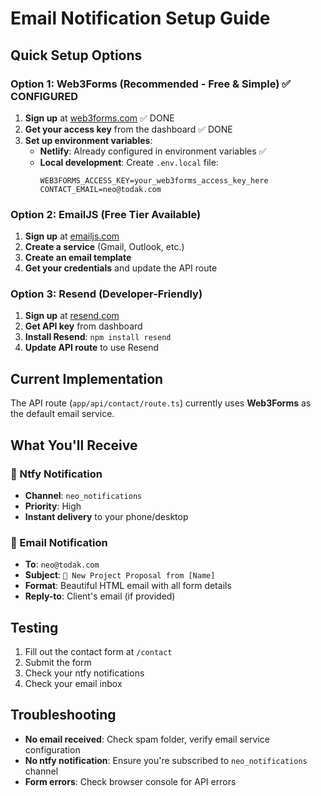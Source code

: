 # Email Notification Setup Guide

## Quick Setup Options

### Option 1: Web3Forms (Recommended - Free & Simple) ✅ CONFIGURED

1. **Sign up** at [web3forms.com](https://web3forms.com) ✅ DONE
2. **Get your access key** from the dashboard ✅ DONE
3. **Set up environment variables**:
   - **Netlify**: Already configured in environment variables ✅
   - **Local development**: Create `.env.local` file:
     ```
     WEB3FORMS_ACCESS_KEY=your_web3forms_access_key_here
     CONTACT_EMAIL=neo@todak.com
     ```

### Option 2: EmailJS (Free Tier Available)

1. **Sign up** at [emailjs.com](https://emailjs.com)
2. **Create a service** (Gmail, Outlook, etc.)
3. **Create an email template**
4. **Get your credentials** and update the API route

### Option 3: Resend (Developer-Friendly)

1. **Sign up** at [resend.com](https://resend.com)
2. **Get API key** from dashboard
3. **Install Resend**: `npm install resend`
4. **Update API route** to use Resend

## Current Implementation

The API route (`app/api/contact/route.ts`) currently uses **Web3Forms** as the default email service.

## What You'll Receive

### 📱 Ntfy Notification
- **Channel**: `neo_notifications`
- **Priority**: High
- **Instant delivery** to your phone/desktop

### 📧 Email Notification
- **To**: `neo@todak.com`
- **Subject**: `🚀 New Project Proposal from [Name]`
- **Format**: Beautiful HTML email with all form details
- **Reply-to**: Client's email (if provided)

## Testing

1. Fill out the contact form at `/contact`
2. Submit the form
3. Check your ntfy notifications
4. Check your email inbox

## Troubleshooting

- **No email received**: Check spam folder, verify email service configuration
- **No ntfy notification**: Ensure you're subscribed to `neo_notifications` channel
- **Form errors**: Check browser console for API errors 